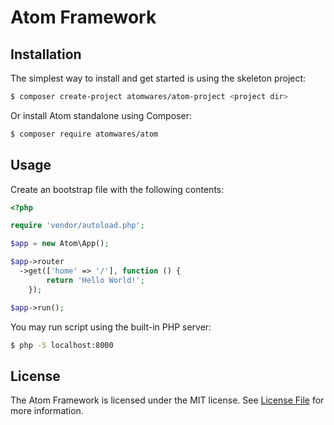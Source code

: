 # Atom Framework

## Installation

The simplest way to install and get started is using the skeleton project:

```bash
$ composer create-project atomwares/atom-project <project dir>
```

Or install Atom standalone using Composer:

```bash
$ composer require atomwares/atom
```

## Usage

Create an bootstrap file with the following contents:

```php
<?php

require 'vendor/autoload.php';

$app = new Atom\App();

$app->router
  ->get(['home' => '/'], function () {
        return 'Hello World!';
    });

$app->run();
```

You may run script using the built-in PHP server:
```bash
$ php -S localhost:8000
```

## License

The Atom Framework is licensed under the MIT license. See [License File](LICENSE.md) for more information.
